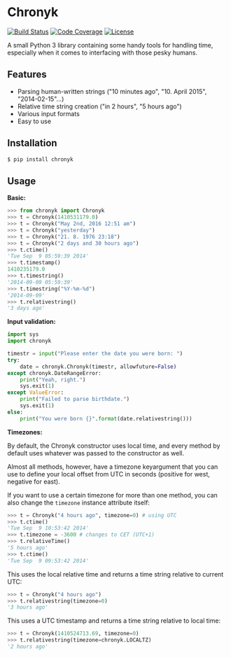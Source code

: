 Chronyk
======

[![Build Status](http://img.shields.io/travis/KoffeinFlummi/Chronyk.svg)](https://travis-ci.org/KoffeinFlummi/Chronyk) [![Code Coverage](http://img.shields.io/coveralls/KoffeinFlummi/Chronyk.svg)](https://coveralls.io/r/KoffeinFlummi/Chronyk) [![License](http://img.shields.io/badge/license-MIT-red.svg)](https://github.com/KoffeinFlummi/Chronyk/blob/master/LICENSE)

A small Python 3 library containing some handy tools for handling time, especially when it comes to interfacing with those pesky humans.


## Features
- Parsing human-written strings ("10 minutes ago", "10. April 2015", "2014-02-15"...)
- Relative time string creation ("in 2 hours", "5 hours ago")
- Various input formats
- Easy to use


## Installation

```bash
$ pip install chronyk
```


## Usage

**Basic:**

```python
>>> from chronyk import Chronyk
>>> t = Chronyk(1410531179.0)
>>> t = Chronyk("May 2nd, 2016 12:51 am")
>>> t = Chronyk("yesterday")
>>> t = Chronyk("21. 8. 1976 23:18")
>>> t = Chronyk("2 days and 30 hours ago")
>>> t.ctime()
'Tue Sep  9 05:59:39 2014'
>>> t.timestamp()
1410235179.0
>>> t.timestring()
'2014-09-09 05:59:39'
>>> t.timestring("%Y-%m-%d")
'2014-09-09'
>>> t.relativestring()
'3 days ago'
```

**Input validation:**

```python
import sys
import chronyk

timestr = input("Please enter the date you were born: ")
try:
    date = chronyk.Chronyk(timestr, allowfuture=False)
except chronyk.DateRangeError:
    print("Yeah, right.")
    sys.exit(1)
except ValueError:
    print("Failed to parse birthdate.")
    sys.exit(1)
else:
    print("You were born {}".format(date.relativestring()))
```

**Timezones:**

By default, the Chronyk constructor uses local time, and every method by default uses whatever was passed to the constructor as well.

Almost all methods, however, have a timezone keyargument that you can use to define your local offset from UTC in seconds (positive for west, negative for east).

If you want to use a certain timezone for more than one method, you can also change the `timezone` instance attribute itself:
```python
>>> t = Chronyk("4 hours ago", timezone=0) # using UTC
>>> t.ctime()
'Tue Sep  9 10:53:42 2014'
>>> t.timezone = -3600 # changes to CET (UTC+1)
>>> t.relativeTime()
'5 hours ago'
>>> t.ctime()
'Tue Sep  9 09:53:42 2014'
```

This uses the local relative time and returns a time string relative to current UTC:
```python
>>> t = Chronyk("4 hours ago")
>>> t.relativestring(timezone=0)
'3 hours ago'
```

This uses a UTC timestamp and returns a time string relative to local time:
```python
>>> t = Chronyk(1410524713.69, timezone=0)
>>> t.relativestring(timezone=chronyk.LOCALTZ)
'2 hours ago'
```
